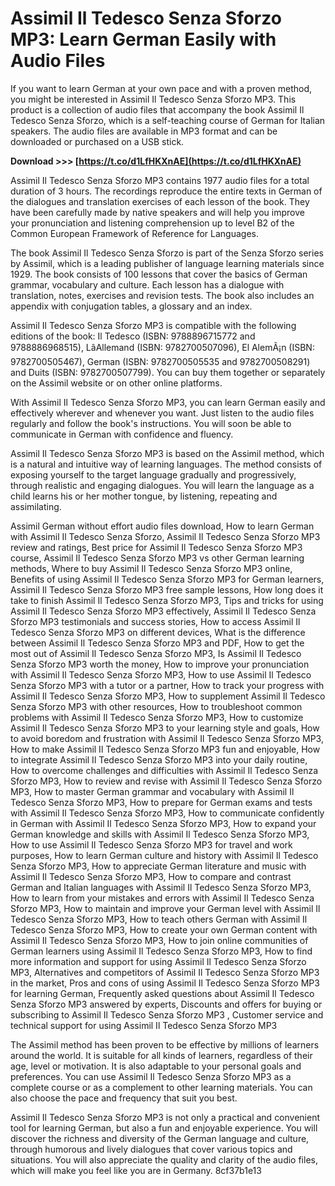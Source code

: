 # Assimil Il Tedesco Senza Sforzo MP3: Learn German Easily with Audio Files
 
If you want to learn German at your own pace and with a proven method, you might be interested in Assimil Il Tedesco Senza Sforzo MP3. This product is a collection of audio files that accompany the book Assimil Il Tedesco Senza Sforzo, which is a self-teaching course of German for Italian speakers. The audio files are available in MP3 format and can be downloaded or purchased on a USB stick.
 
**Download >>> [https://t.co/d1LfHKXnAE](https://t.co/d1LfHKXnAE)**


 
Assimil Il Tedesco Senza Sforzo MP3 contains 1977 audio files for a total duration of 3 hours. The recordings reproduce the entire texts in German of the dialogues and translation exercises of each lesson of the book. They have been carefully made by native speakers and will help you improve your pronunciation and listening comprehension up to level B2 of the Common European Framework of Reference for Languages.
 
The book Assimil Il Tedesco Senza Sforzo is part of the Senza Sforzo series by Assimil, which is a leading publisher of language learning materials since 1929. The book consists of 100 lessons that cover the basics of German grammar, vocabulary and culture. Each lesson has a dialogue with translation, notes, exercises and revision tests. The book also includes an appendix with conjugation tables, a glossary and an index.
 
Assimil Il Tedesco Senza Sforzo MP3 is compatible with the following editions of the book: Il Tedesco (ISBN: 9788896715772 and 9788886968515), LâAllemand (ISBN: 9782700507096), El AlemÃ¡n (ISBN: 9782700505467), German (ISBN: 9782700505535 and 9782700508291) and Duits (ISBN: 9782700507799). You can buy them together or separately on the Assimil website or on other online platforms.
 
With Assimil Il Tedesco Senza Sforzo MP3, you can learn German easily and effectively wherever and whenever you want. Just listen to the audio files regularly and follow the book's instructions. You will soon be able to communicate in German with confidence and fluency.
  
Assimil Il Tedesco Senza Sforzo MP3 is based on the Assimil method, which is a natural and intuitive way of learning languages. The method consists of exposing yourself to the target language gradually and progressively, through realistic and engaging dialogues. You will learn the language as a child learns his or her mother tongue, by listening, repeating and assimilating.
 
Assimil German without effort audio files download,  How to learn German with Assimil Il Tedesco Senza Sforzo,  Assimil Il Tedesco Senza Sforzo MP3 review and ratings,  Best price for Assimil Il Tedesco Senza Sforzo MP3 course,  Assimil Il Tedesco Senza Sforzo MP3 vs other German learning methods,  Where to buy Assimil Il Tedesco Senza Sforzo MP3 online,  Benefits of using Assimil Il Tedesco Senza Sforzo MP3 for German learners,  Assimil Il Tedesco Senza Sforzo MP3 free sample lessons,  How long does it take to finish Assimil Il Tedesco Senza Sforzo MP3,  Tips and tricks for using Assimil Il Tedesco Senza Sforzo MP3 effectively,  Assimil Il Tedesco Senza Sforzo MP3 testimonials and success stories,  How to access Assimil Il Tedesco Senza Sforzo MP3 on different devices,  What is the difference between Assimil Il Tedesco Senza Sforzo MP3 and PDF,  How to get the most out of Assimil Il Tedesco Senza Sforzo MP3,  Is Assimil Il Tedesco Senza Sforzo MP3 worth the money,  How to improve your pronunciation with Assimil Il Tedesco Senza Sforzo MP3,  How to use Assimil Il Tedesco Senza Sforzo MP3 with a tutor or a partner,  How to track your progress with Assimil Il Tedesco Senza Sforzo MP3,  How to supplement Assimil Il Tedesco Senza Sforzo MP3 with other resources,  How to troubleshoot common problems with Assimil Il Tedesco Senza Sforzo MP3,  How to customize Assimil Il Tedesco Senza Sforzo MP3 to your learning style and goals,  How to avoid boredom and frustration with Assimil Il Tedesco Senza Sforzo MP3,  How to make Assimil Il Tedesco Senza Sforzo MP3 fun and enjoyable,  How to integrate Assimil Il Tedesco Senza Sforzo MP3 into your daily routine,  How to overcome challenges and difficulties with Assimil Il Tedesco Senza Sforzo MP3,  How to review and revise with Assimil Il Tedesco Senza Sforzo MP3,  How to master German grammar and vocabulary with Assimil Il Tedesco Senza Sforzo MP3,  How to prepare for German exams and tests with Assimil Il Tedesco Senza Sforzo MP3,  How to communicate confidently in German with Assimil Il Tedesco Senza Sforzo MP3,  How to expand your German knowledge and skills with Assimil Il Tedesco Senza Sforzo MP3,  How to use Assimil Il Tedesco Senza Sforzo MP3 for travel and work purposes,  How to learn German culture and history with Assimil Il Tedesco Senza Sforzo MP3,  How to appreciate German literature and music with Assimil Il Tedesco Senza Sforzo MP3,  How to compare and contrast German and Italian languages with Assimil Il Tedesco Senza Sforzo MP3,  How to learn from your mistakes and errors with Assimil Il Tedesco Senza Sforzo MP3,  How to maintain and improve your German level with Assimil Il Tedesco Senza Sforzo MP3,  How to teach others German with Assimil Il Tedesco Senza Sforzo MP3,  How to create your own German content with Assimil Il Tedesco Senza Sforzo MP3,  How to join online communities of German learners using Assimil Il Tedesco Senza Sforzo MP3,  How to find more information and support for using Assimil Il Tedesco Senza Sforzo MP3,  Alternatives and competitors of Assimil Il Tedesco Senza Sforzo MP3 in the market,  Pros and cons of using Assimil Il Tedesco Senza Sforzo MP3 for learning German,  Frequently asked questions about Assimil Il Tedesco Senza Sforzo MP3 answered by experts,  Discounts and offers for buying or subscribing to Assimil Il Tedesco Senza Sforzo MP3 ,  Customer service and technical support for using Assimil Il Tedesco Senza Sforzo MP3
 
The Assimil method has been proven to be effective by millions of learners around the world. It is suitable for all kinds of learners, regardless of their age, level or motivation. It is also adaptable to your personal goals and preferences. You can use Assimil Il Tedesco Senza Sforzo MP3 as a complete course or as a complement to other learning materials. You can also choose the pace and frequency that suit you best.
 
Assimil Il Tedesco Senza Sforzo MP3 is not only a practical and convenient tool for learning German, but also a fun and enjoyable experience. You will discover the richness and diversity of the German language and culture, through humorous and lively dialogues that cover various topics and situations. You will also appreciate the quality and clarity of the audio files, which will make you feel like you are in Germany.
 8cf37b1e13
 
